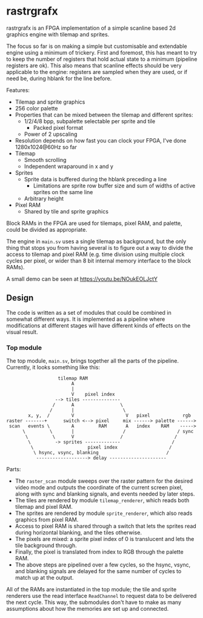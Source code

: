 rastrgrafx
==========
rastrgrafx is an FPGA implementation of a simple scanline based 2d graphics engine with tilemap and sprites.

The focus so far is on making a simple but customisable and extendable engine using a minimum of trickery. First and foremost, this has meant to try to keep the number of registers that hold actual state to a minimum (pipeline registers are ok). This also means that scanline effects should be very applicable to the engine: registers are sampled when they are used, or if need be, during hblank for the line before.

Features:
- Tilemap and sprite graphics
- 256 color palette
- Properties that can be mixed between the tilemap and different sprites:
	- 1/2/4/8 bpp, subpalette selectable per sprite and tile
		- Packed pixel format
	- Power of 2 upscaling
- Resolution depends on how fast you can clock your FPGA, I've done 1280x1024@60Hz so far
- Tilemap
	- Smooth scrolling
	- Independent wraparound in x and y
- Sprites
	- Sprite data is buffered during the hblank preceding a line
		- Limitations are sprite row buffer size and sum of widths of active sprites on the same line
	- Arbitrary height
- Pixel RAM
	- Shared by tile and sprite graphics

Block RAMs in the FPGA are used for tilemaps, pixel RAM, and palette, could be divided as appropriate.

The engine in `main.sv` uses a single tilemap as background, but the only thing that stops you from having several is to figure out a way to divide the access to tilemap and pixel RAM (e.g. time division using multiple clock cycles per pixel, or wider than 8 bit internal memory interface to the block RAMs).

A small demo can be seen at https://youtu.be/NOukEOLJctY

Design
------
The code is written as a set of modules that could be combined in somewhat different ways. It is implemented as a pipeline where modifications at different stages will have different kinds of effects on the visual result.

### Top module
The top module, `main.sv`, brings together all the parts of the pipeline. Currently, it looks something like this:

                       tilemap RAM
                            A
                            |
                            V    pixel index
                      --> tiles --------------
                     /      A                 \
                    /       |                  \
            x, y,  /        V                   V   pixel            rgb
    raster -------+      switch <--> pixel     mix ------> palette ------>
     scan   events \        A         RAM       A   index    RAM    ----->
          \         \       |                  /                   / sync
           \         \      V                 /                   /
            \         -> sprites -------------                   /
             \                    pixel index                   /
              \ hsync, vsync, blanking                         /
               -------------------> delay ---------------------

Parts:
- The `raster_scan` module sweeps over the raster pattern for the desired video mode and outputs the coordinate of the current screen pixel,
  along with sync and blanking signals, and events needed by later steps.
- The tiles are rendered by module `tilemap_renderer`, which reads both tilemap and pixel RAM.
- The sprites are rendered by module `sprite_renderer`, which also reads graphics from pixel RAM.
- Access to pixel RAM is shared through a switch that lets the sprites read during horizontal blanking, and the tiles otherwise.
- The pixels are mixed: a sprite pixel index of 0 is translucent and lets the tile background through.
- Finally, the pixel is translated from index to RGB through the palette RAM.
- The above steps are pipelined over a few cycles, so the hsync, vsync, and blanking signals are delayed for the same number of cycles to match up at the output.

All of the RAMs are instantiated in the top module; the tile and sprite renderers use the read interface `ReadChannel` to request data to be delivered the next cycle. This way, the submodules don't have to make as many assumptions about how the memories are set up and connected.
